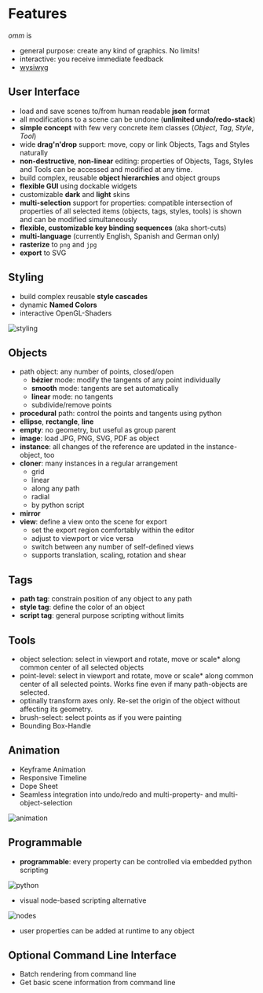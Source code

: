 # Features

*omm* is
-   general purpose: create any kind of graphics. No limits!
-   interactive: you receive immediate feedback
-   [wysiwyg](https://en.wikipedia.org/wiki/WYSIWYG)


## User Interface

-   load and save scenes to/from human readable **json** format
-   all modifications to a scene can be undone (**unlimited undo/redo-stack**)
-   **simple concept** with few very concrete item classes (*Object*, *Tag*, *Style*, *Tool*)
-   wide **drag'n'drop** support: move, copy or link Objects, Tags and Styles naturally
-   **non-destructive**, **non-linear** editing: properties of Objects, Tags, Styles and Tools can be accessed and modified at any time.
-   build complex, reusable **object hierarchies** and object groups
-   **flexible GUI** using dockable widgets
-   customizable **dark** and **light** skins
-   **multi-selection** support for properties: compatible intersection of properties of all selected items (objects, tags, styles, tools) is shown and can be modified simultaneously
-   **flexible, customizable key binding sequences** (aka short-cuts)
-   **multi-language** (currently English, Spanish and German only)
-   **rasterize** to `png` and `jpg`
-   **export** to SVG


## Styling

-   build complex reusable **style cascades**
-   dynamic **Named Colors**
-   interactive OpenGL-Shaders

![styling](../sample-scenes/glshader.png)


## Objects

-   path object: any number of points, closed/open
    -   **bézier** mode: modify the tangents of any point individually
    -   **smooth** mode: tangents are set automatically
    -   **linear** mode: no tangents
    -   subdivide/remove points
-   **procedural** path: control the points and tangents using python
-   **ellipse**, **rectangle**, **line**
-   **empty**: no geometry, but useful as group parent
-   **image**: load JPG, PNG, SVG, PDF as object
-   **instance**: all changes of the reference are updated in the instance-object, too
-   **cloner**: many instances in a regular arrangement
    -   grid
    -   linear
    -   along any path
    -   radial
    -   by python script
-   **mirror**
-   **view**: define a view onto the scene for export
    -   set the export region comfortably within the editor
    -   adjust to viewport or vice versa
    -   switch between any number of self-defined views
    -   supports translation, scaling, rotation and shear


## Tags

-   **path tag**: constrain position of any object to any path
-   **style tag**: define the color of an object
-   **script tag**: general purpose scripting without limits


## Tools

-   object selection: select in viewport and rotate, move or scale* along common center of all selected objects
-   point-level: select in viewport and rotate, move or scale* along common center of all selected points. Works fine even if many path-objects are selected.
-   optinally transform axes only. Re-set the origin of the object without affecting its geometry.
-   brush-select: select points as if you were painting
-   Bounding Box-Handle


## Animation

-   Keyframe Animation
-   Responsive Timeline
-   Dope Sheet
-   Seamless integration into undo/redo and multi-property- and multi-object-selection

![animation](../sample-scenes/animation.png)


## Programmable

-   **programmable**: every property can be controlled via embedded python scripting

![python](../sample-scenes/python.png)

-   visual node-based scripting alternative

![nodes](../sample-scenes/nodes.png)

-   user properties can be added at runtime to any object


## Optional Command Line Interface

-   Batch rendering from command line
-   Get basic scene information from command line

